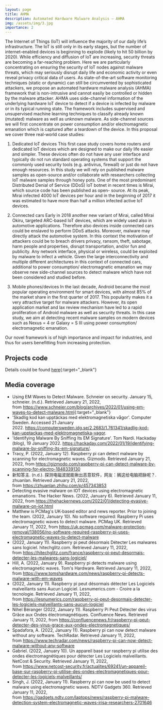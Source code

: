 ```yaml
---
layout: page
title: AHMA
description: Automated Hardware Malware Analysis – AHMA
img: /assets/img/3.jpg
importance: 2
---
```


The Internet of Things (IoT) will influence the majority of our daily life’s infrastructure. The IoT is still only in its early stages, but the number of internet-enabled devices is beginning to explode (likely to hit 50 billion by 2020). While efficiency and diffusion of IoT are increasing, security threats are becoming a far-reaching problem. Here we are particularly concentrating on ensuring the security of IoT nodes against malware threats, which may seriously disrupt daily life and economic activity or even reveal privacy critical data of users.
As state-of-the-art software monitoring techniques (static or dynamic) can still be circumvented by sophisticated attackers, we propose an automated hardware malware analysis (AHMA) framework that is non-intrusive and cannot easily be controlled or hidden by the malware attacker. AHMA uses side-channel information of the underlying hardware IoT device to detect if a device is infected by malware or in its typical running state. The framework includes supervised and unsupervised machine learning techniques to classify already known (mutated) malware as well as unknown malware.
As side-channel sources we will first concentrate on power consumption and/or electromagnetic emanation which is captured after a teardown of the device.
In this proposal we cover three real-world case studies:

1) Dedicated IoT devices
This first case study covers home routers and dedicated IoT devices which are designed to make our daily life easier and simpler. These devices often do not have any user interface and typically do not run standard operating systems that support the commonly used security tools (e.g. antivirus, firewall) or just do not have enough resources.
In this study we will rely on published malware samples as open-source and/or collaborate with researchers collecting IoT malware samples through honey pots. One of the most predominant Distributed Denial of Service (DDoS) IoT botnet in recent times is Mirai, which source code has been published as open- source. At its peak, Mirai infected 4000 IoT devices per hour and in the beginning of 2017 it was estimated to have more than half a million infected active IoT devices.

2) Connected cars
Early in 2018 another new variant of Mirai, called Mirai Okiru, targeted ARC-based IoT devices, which are widely used also in automotive applications. Therefore also devices inside connected cars could be enslaved to perform DDoS attacks.
Moreover, malware may directly attack the automotive system. In this context the motivation of attackers could be to breach drivers privacy, ransom, theft, sabotage, harm people and properties, disrupt transportation, and/or fun and publicity.
Any network interface, physical or wireless, could be exploited by malware to infect a vehicle. Given the large interconnectivity and multiple different architectures in this context of connected cars, additional to power consumption/ electromagnetic emanation we may observe new side-channel sources to detect malware which have not been considered and studied before.

3) Mobile phones/devices
In the last decade, Android became the most popular operating environment for smart devices, with almost 85% of the market share in the first quarter of 2017. This popularity makes it a very attractive target for malware attackers. However, its open application market and lax review mechanism have led to a rapid proliferation of Android malware as well as security threats.
In this case study, we aim at detecting recent malware samples on modern devices such as Nexus = 4 or Galaxy = S III using power consumption/ electromagnetic emanation.

Our novel framework is of high importance and impact for industries, and thus for users benefitting from increasing protection.


## Projects code

Details could be found [here](https://github.com/ahma-hub/analysis/wiki){:target="_blank"}

## Media coverage

-   Using EM Waves to Detect Malware. Schneier on security. January 15, schneier. (n.d.). Retrieved January 21, 2022, from <https://www.schneier.com/blog/archives/2022/01/using-em-waves-to-detect-malware.html>{:target="_blank"}
-   'Skadlig kod kan upptäckas med elektromagnetiska vågor'. Computer Sweden. Accessed 21 January 2022. <https://computersweden.idg.se/2.2683/1.761341/skadlig-kod-kan-upptackas-med-elektromagnetiska-vagor>.
-   'Identifying Malware By Sniffing Its EM Signature'. Tom Nardi. Hackaday (blog), 19 January 2022. <https://hackaday.com/2022/01/19/identifying-malware-by-sniffing-its-em-signature/>.
-   Tracy, P. (2022, January 12). Raspberry pi can detect malware by scanning for electromagnetic waves. Gizmodo. Retrieved January 21, 2022, from <https://gizmodo.com/raspberry-pi-can-detect-malware-by-scanning-for-electro-1848339130>
-   新知答主. (n.d.). 探测电磁波就能揪出恶意软件，网友：搁这给电脑把脉呢？. zhuanlan. Retrieved January 21, 2022, from <https://zhuanlan.zhihu.com/p/457343853>
-   Detecting evasive malware on IOT devices using electromagnetic emanations. The Hacker News. (2022, January 6). Retrieved January 11, 2022, from <https://thehackernews.com/2022/01/detecting-evasive-malware-on-iot.html>
-   Matthew is PCMag's UK-based editor and news reporter. Prior to joining the team. (2022, January 10). No software required: Raspberry Pi uses electromagnetic waves to detect malware. PCMag UK. Retrieved January 11, 2022, from <https://uk.pcmag.com/malware-protection-removal/138056/no-software-required-raspberry-pi-uses-electromagnetic-waves-to-detect-malware>
-   (2022, January 11). Raspberry pi peut désormais Détecter Les malwares sans logiciel. hitechglitz.com. Retrieved January 11, 2022, from <https://hitechglitz.com/france/raspberry-pi-peut-desormais-detecter-les-malwares-sans-logiciel/>
-   Hill, A. (2022, January 9). Raspberry pi detects malware using electromagnetic waves. Tom's Hardware. Retrieved January 11, 2022, from <https://www.tomshardware.com/news/raspberry-pi-detects-malware-with-em-waves>
-   (2022, January 11). Raspberry pi peut désormais détecter Les Logiciels malveillants sans Aucun Logiciel. Lesnumerics.com - Croire a la tecnologie. Retrieved January 11, 2022, from <https://lesnumerics.com/raspberry-pi-peut-desormais-detecter-les-logiciels-malveillants-sans-aucun-logiciel>
-   Nihel Béranger (2022, January 11). Raspberry Pi Peut Détecter des virus Grâce aux Ondes électromagnétiques. Confluence News. Retrieved January 11, 2022, from <https://confluencenews.fr/raspberry-pi-peut-detecter-des-virus-grace-aux-ondes-electromagnetiques/>
-   Spadafora, A. (2022, January 11). Raspberry pi can now detect malware without any software. TechRadar. Retrieved January 11, 2022, from <https://www.techradar.com/news/raspberry-pi-can-now-detect-malware-without-any-software>
-   Gabriel. (2022, January 10). Un appareil basé sur raspberry pi utilise des ondes électromagnétiques pour détecter Les Logiciels malveillants. NetCost & Security. Retrieved January 11, 2022, from <https://www.netcost-security.fr/actualites/69241/un-appareil-base-sur-raspberry-pi-utilise-des-ondes-electromagnetiques-pour-detecter-les-logiciels-malveillants/>
-   Singh, J. (2022, January 11). Raspberry pi can now be used to detect malware using electromagnetic waves. NDTV Gadgets 360. Retrieved January 11, 2022, from <https://gadgets.ndtv.com/laptops/news/raspberry-pi-malware-detection-system-electromagnetic-waves-irisa-researchers-2701646>